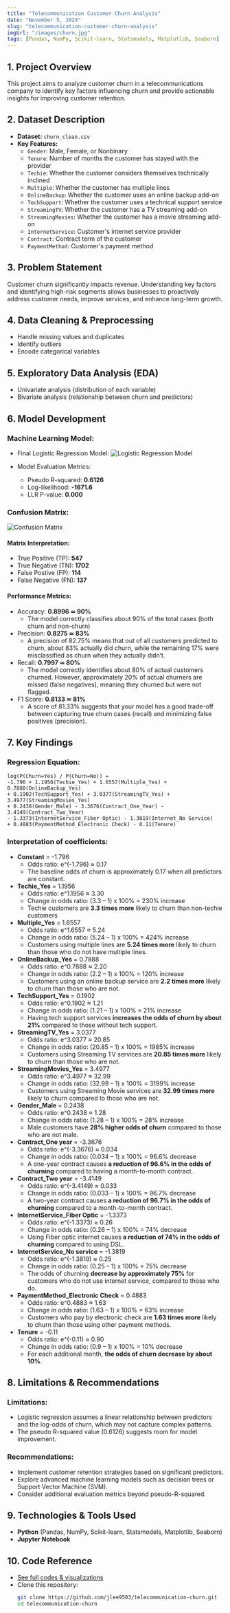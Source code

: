 ```yaml
---
title: "Telecommunication Customer Churn Analysis"
date: "November 5, 2024"
slug: "telecommunication-customer-churn-analysis"
imgUrl: "/images/churn.jpg"
tags: [Pandas, NumPy, Scikit-learn, Statsmodels, Matplotlib, Seaborn]
---
```


## 1. Project Overview
This project aims to analyze customer churn in a telecommunications company to identify key factors influencing churn and provide actionable insights for improving customer retention.

## 2. Dataset Description
- **Dataset:** `churn_clean.csv`
- **Key Features:**
  - `Gender`: Male, Female, or Nonbinary
  - `Tenure`: Number of months the customer has stayed with the provider
  - `Techie`: Whether the customer considers themselves technically inclined
  - `Multiple`: Whether the customer has multiple lines
  - `OnlineBackup`: Whether the customer uses an online backup add-on
  - `TechSupport`: Whether the customer uses a technical support service
  - `StreamingTV`: Whether the customer has a TV streaming add-on
  - `StreamingMovies`: Whether the customer has a movie streaming add-on
  - `InternetService`: Customer's internet service provider
  - `Contract`: Contract term of the customer
  - `PaymentMethod`: Customer's payment method

## 3. Problem Statement
Customer churn significantly impacts revenue. Understanding key factors and identifying high-risk segments allows businesses to proactively address customer needs, improve services, and enhance long-term growth.

## 4. Data Cleaning & Preprocessing
- Handle missing values and duplicates
- Identify outliers
- Encode categorical variables

## 5. Exploratory Data Analysis (EDA)
- Univariate analysis (distribution of each variable)
- Bivariate analysis (relationship between churn and predictors)

## 6. Model Development
### Machine Learning Model: 

  - Final Logistic Regression Model:
  ![Logistic Regression Model](https://raw.githubusercontent.com/jlee9503/telecommunication-churn/main/images/reduced-logistic-model.png)

  - Model Evaluation Metrics:
    - Pseudo R-squared: **0.6126**
    - Log-likelihood: **-1671.6**
    - LLR P-value: **0.000**

### Confusion Matrix:
![Confusion Matrix](https://raw.githubusercontent.com/jlee9503/telecommunication-churn/main/images/confusion_matrix.png)

#### Matrix Interpretation:
  - True Positive (TP): **547**
  - True Negative (TN): **1702**
  - False Postive (FP): **114**
  - False Negative (FN): **137**

#### Performance Metrics:
  - Accuracy: **0.8996 ≃ 90%**
    - The model correctly classifies about 90% of the total cases (both churn and non-churn)
  - Precision: **0.8275 ≃ 83%**
    - A precision of 82.75% means that out of all customers predicted to churn, about 83% actually did churn, while the remaining 17% were misclassified as churn when they actually didn’t.
  - Recall: **0.7997 ≃ 80%**
    - The model correctly identifies about 80% of actual customers churned. However, approximately 20% of actual churners are missed (false negatives), meaning they churned but were not flagged.
  - F1 Score: **0.8133 ≃ 81%**
    - A score of 81.33% suggests that your model has a good trade-off between capturing true churn cases (recall) and minimizing false positives (precision).


## 7. Key Findings
### Regression Equation:
```
log(P(Churn=Yes) / P(Churn=No)) =
-1.796 + 1.1956(Techie_Yes) + 1.6557(Multiple_Yes) + 0.7888(OnlineBackup_Yes) 
+ 0.1902(TechSupport_Yes) + 3.0377(StreamingTV_Yes) + 3.4977(StreamingMovies_Yes) 
+ 0.2438(Gender_Male) - 3.3676(Contract_One_Year) - 3.4149(Contract_Two_Year) 
- 1.3373(InternetService_Fiber Optic) - 1.3819(Internet_No Service) 
+ 0.4883(PaymentMethod_Electronic Check) - 0.11(Tenure)
```

### Interpretation of coefficients:
  - **Constant** = -1.796
    - Odds ratio: e^(-1.796) ≈ 0.17
    - The baseline odds of churn is approximately 0.17 when all predictors are constant.
  - **Techie_Yes** = 1.1956
    - Odds ratio: e^1.1956 ≈ 3.30
    - Change in odds ratio: (3.3 – 1) x 100% = 230% increase
    - Techie customers are **3.3 times more** likely to churn than non-techie customers
  - **Multiple_Yes** = 1.6557
    - Odds ratio: e^1.6557 ≈ 5.24
    - Change in odds ratio: (5.24 – 1) x 100% = 424% increase
    - Customers using multiple lines are **5.24 times more** likely to churn than those who do not have multiple lines.
  - **OnlineBackup_Yes** = 0.7888
    - Odds ratio: e^0.7888 ≈ 2.20
    - Change in odds ratio: (2.2 – 1) x 100% = 120% increase
    - Customers using an online backup service are **2.2 times more** likely to churn than those who are not.
  - **TechSupport_Yes** = 0.1902
    - Odds ratio: e^0.1902 ≈ 1.21
    - Change in odds ratio: (1.21 – 1) x 100% = 21% increase
    - Having tech support services **increases the odds of churn by about 21%** compared to those without tech support.
  - **StreamingTV_Yes** = 3.0377
    - Odds ratio: e^3.0377 ≈ 20.85
    - Change in odds ratio: (20.85 – 1) x 100% = 1985% increase
    - Customers using Streaming TV services are **20.85 times more** likely to churn than those who are not.
  - **StreamingMovies_Yes** = 3.4977
    - Odds ratio: e^3.4977 ≈ 32.99
    - Change in odds ratio: (32.99 – 1) x 100% = 3199% increase
    - Customers using Streaming Movie services are **32.99 times more** likely to churn compared to those who are not.
  - **Gender_Male** = 0.2438
    - Odds ratio: e^0.2438 ≈ 1.28
    - Change in odds ratio: (1.28 – 1) x 100% = 28% increase
    - Male customers have **28% higher odds of churn** compared to those who are not male.
  - **Contract_One year** = -3.3676
    - Odds ratio: e^(-3.3676) ≈ 0.034
    - Change in odds ratio: (0.034 – 1) x 100% = 96.6% decrease
    - A one-year contract causes **a reduction of 96.6% in the odds of churning** compared to having a month-to-month contract.
  - **Contract_Two year** = -3.4149
    - Odds ratio: e^(-3.4149) ≈ 0.033
    - Change in odds ratio: (0.033 – 1) x 100% = 96.7% decrease
    - A two-year contract causes **a reduction of 96.7% in the odds of churning** compared to a month-to-month contract.
  - **InternetService_Fiber Optic** = -1.3373
    - Odds ratio: e^(-1.3373) ≈ 0.26
    - Change in odds ratio: (0.26 – 1) x 100% = 74% decrease
    - Using Fiber optic internet causes **a reduction of 74% in the odds of churning** compared to using DSL.
  - **InternetService_No service** = -1.3819
    - Odds ratio: e^(-1.3819) ≈ 0.25
    - Change in odds ratio: (0.25 – 1) x 100% = 75% decrease
    - The odds of churning **decrease by approximately 75%** for customers who do not use internet service, compared to those who do.
  - **PaymentMethod_Electronic Check** = 0.4883
    - Odds ratio: e^0.4883 ≈ 1.63
    - Change in odds ratio: (1.63 – 1) x 100% = 63% increase
    - Customers who pay by electronic check are **1.63 times more** likely to churn than those using other payment methods.
  - **Tenure** = -0.11
    - Odds ratio: e^(-0.11) ≈ 0.90
    - Change in odds ratio: (0.9 – 1) x 100% = 10% decrease
    - For each additional month, **the odds of churn decrease by about 10%**.

## 8. Limitations & Recommendations
### Limitations:
- Logistic regression assumes a linear relationship between predictors and the log-odds of churn, which may not capture complex patterns.
- The pseudo R-squared value (0.6126) suggests room for model improvement.

### Recommendations:
- Implement customer retention strategies based on significant predictors.
- Explore advanced machine learning models such as decision trees or Support Vector Machine (SVM).
- Consider additional evaluation metrics beyond pseudo-R-squared.

## 9. Technologies & Tools Used
- **Python** (Pandas, NumPy, Scikit-learn, Statsmodels, Matplotlib, Seaborn)
- **Jupyter Notebook**

## 10. Code Reference
- [See full codes & visualizations](https://github.com/jlee9503/telecommunication-churn/blob/main/notebooks/churn_analysis.ipynb)
- Clone this repository:
   ```bash
   git clone https://github.com/jlee9503/telecommunication-churn.git
   cd telecommunication-churn
   ```